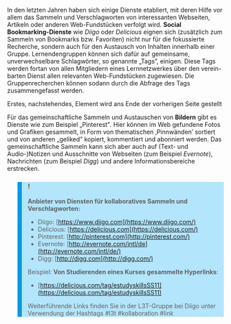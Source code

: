 In den letzten Jahren haben sich einige Dienste etabliert, mit deren Hilfe vor allem das Sammeln und Verschlagworten von interessanten Webseiten, Artikeln oder anderen Web-Fundstücken verfolgt wird. **Social Bookmarking-Dienste** wie *Diigo* oder *Delicious* eignen sich (zusätzlich zum Sammeln von Bookmarks bzw. Favoriten) nicht nur für die fokussierte Recherche, sondern auch für den Austausch von Inhalten innerhalb einer Gruppe. Lernendengruppen können sich dafür auf gemeinsame, unverwechselbare Schlagwörter, so genannte „Tags”, einigen. Diese Tags werden fortan von allen Mitgliedern eines Lernnetzwerkes über den verein-barten Dienst allen relevanten Web-Fundstücken zugewiesen. Die Gruppenrecherchen können sodann durch die Abfrage des Tags zusammengefasst werden.

Erstes, nachstehendes, Element wird ans Ende der vorherigen Seite gestellt

Für das gemeinschaftliche Sammeln und Austauschen von **Bildern** gibt es Dienste wie zum Beispiel „Pinterest”*.* Hier können im Web gefundene Fotos und Grafiken gesammelt, in Form von thematischen ‚Pinnwänden’ sortiert und von anderen „geliked” kopiert, kommentiert und abonniert werden. Das gemeinschaftliche Sammeln kann sich aber auch auf (Text- und Audio-)Notizen und Ausschnitte von Webseiten (zum Beispiel *Evernote*), Nachrichten (zum Beispiel *Digg*) und andere Informa­tionsbereiche erstrecken.

<blockquote style="background: #B3E5FC; border-left: 10px solid #039BE5">

### !

**Anbieter von Diensten für kollaboratives Sammeln und Verschlagworten:**

- Diigo: [https://www.diigo.com](https://www.diigo.com/)
- Delicious: [https://delicious.com](https://delicious.com/)
- Pinterest: [http://pinterest.com](http://pinterest.com/)
- Evernote: [http://evernote.com/intl/de](http://evernote.com/intl/de/)
- Digg: [http://digg.com](http://digg.com/)

Beispiel: **Von Studierenden eines Kurses gesammelte Hyperlinks**:

- [https://delicious.com/tag/estudyskillsSS11](https://delicious.com/tag/estudyskillsSS11)

Weiterführende Links finden Sie in der L3T-Gruppe bei Diigo unter Verwendung der Hashtags #l3t #kollaboration #link

</blockquote>
